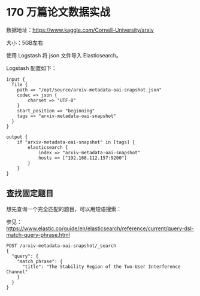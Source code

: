 # 170 万篇论文数据实战

数据地址：https://www.kaggle.com/Cornell-University/arxiv

大小：5GB左右

使用 Logstash 将 json 文件导入 Elasticsearch。

Logstash 配置如下：

```
input {
  file {
    path => "/opt/source/arxiv-metadata-oai-snapshot.json"
    codec => json {
        charset => "UTF-8"
    }
    start_position => "beginning"
    tags => "arxiv-metadata-oai-snapshot"
  }
}

output {
    if "arxiv-metadata-oai-snapshot" in [tags] {
        elasticsearch {
            index => "arxiv-metadata-oai-snapshot"
            hosts => ["192.168.112.157:9200"]
        }
    }
}
```



## 查找固定题目

想先查询一个完全匹配的题目，可以用短语搜索：

参见：https://www.elastic.co/guide/en/elasticsearch/reference/current/query-dsl-match-query-phrase.html

```http
POST /arxiv-metadata-oai-snapshot/_search
{
  "query": {
    "match_phrase": {
      "title": "The Stability Region of the Two-User Interference Channel"
    }
  }
}
```













